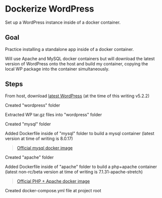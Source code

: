 # Dockerize WordPress
Set up a WordPress instance inside of a docker container.

## Goal
Practice installing a standalone app inside of a docker container.

Will use Apache and MySQL docker containers but will download the latest version of WordPress onto the host and build my container, copying the local WP package into the container simultaneously.

## Steps
From host, download [latest WordPress](https://wordpress.org/latest.tar.gz) (at the time of this writing v5.2.2)

Created "wordpress" folder

Extracted WP tar.gz files into "wordpress" folder

Created "mysql" folder

Added Dockerfile inside of "mysql" folder to build a mysql container (latest version at time of writing is 8.0.17)
> [Official mysql docker image](https://hub.docker.com/_/mysql/)

Created "apache" folder

Added Dockerfile inside of "apache" folder to build a php+apache container (latest non-rc/beta version at time of writing is 7.1.31-apache-stretch)
> [Official PHP + Apache docker image](https://hub.docker.com/_/php?tab=tags&page=3)

Created docker-compose.yml file at project root
